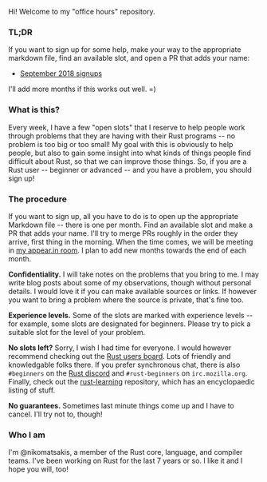 Hi! Welcome to my "office hours" repository. 

### TL;DR

If you want to sign up for some help, make your way to the appropriate
markdown file, find an available slot, and open a PR that adds your
name:

- [September 2018 signups](2018/09.md)

I'll add more months if this works out well. =)

### What is this?

Every week, I have a few "open slots" that I reserve to help people
work through problems that they are having with their Rust programs --
no problem is too big or too small! My goal with this is obviously to
help people, but also to gain some insight into what kinds of things
people find difficult about Rust, so that we can improve those
things. So, if you are a Rust user -- beginner or advanced -- and you
have a problem, you should sign up!

### The procedure

If you want to sign up, all you have to do is to open up the
appropriate Markdown file -- there is one per month. Find an available
slot and make a PR that adds your name. I'll try to merge PRs roughly
in the order they arrive, first thing in the morning. When the time
comes, we will be meeting in [my appear.in room][appear]. I plan to
add new months towards the end of each month.

[appear]: http://appear.in/i-heart-rust

**Confidentiality.** I will take notes on the problems that you bring
to me. I may write blog posts about some of my observations, though
without personal details. I would love it if you can make available
sources or links. If however you want to bring a problem where the
source is private, that's fine too.

**Experience levels.** Some of the slots are marked with experience
levels -- for example, some slots are designated for beginners.
Please try to pick a suitable slot for the level of your problem.

**No slots left?** Sorry, I wish I had time for everyone. I would
however recommend checking out the [Rust users board]. Lots of
friendly and knowledgable folks there. If you prefer synchronous chat,
there is also `#beginners` on the [Rust
discord](https://discord.gg/rust-lang) and `#rust-beginners` on
`irc.mozilla.org`. Finally, check out the [rust-learning] repository,
which has an encyclopaedic listing of stuff.

[Rust users board]: https://users.rust-lang.org/
[rust-learning]: https://github.com/ctjhoa/rust-learning

**No guarantees.** Sometimes last minute things come up and I have to
cancel. I'll try not to, though!

### Who I am

I'm @nikomatsakis, a member of the Rust core, language, and compiler
teams. I've been working on Rust for the last 7 years or so. I like it
and I hope you will, too!
